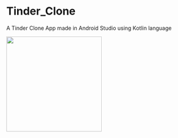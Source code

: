# Tinder_Clone
A Tinder Clone App made in Android Studio using Kotlin language

<img src="https://user-images.githubusercontent.com/63808405/195164069-a3e2bd7a-4f6f-4df3-a3b0-b558a213a976.mp4" width = "250px">
